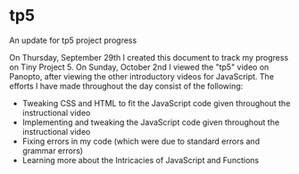 # tp5
An update for tp5 project progress

On Thursday, September 29th  I created this document to track my progress on Tiny Project 5.
On Sunday, October 2nd I viewed the "tp5" video on Panopto, after viewing the other introductory videos for JavaScript. The efforts I have made throughout the day consist of the following: 
 - Tweaking CSS and HTML to fit the JavaScript code given throughout the instructional video
 - Implementing and tweaking the JavaScript code given throughout the instructional video 
 - Fixing errors in my code (which were due to standard errors and grammar errors) 
 - Learning more about the Intricacies of JavaScript and Functions

